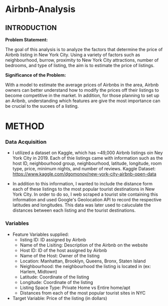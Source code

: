# Airbnb-Analysis

## INTRODUCTION
**Problem Statement:**

The goal of this analysis is to analyze the factors that determine the price of Airbnb listing in New York City. Using a variety of factors such as neighbourhood, burrow, proximity to New York City attractions, number of bedrooms, and type of listing, the aim is to estimate the price of listings.

**Significance of the Problem:**

With a model to estimate the average prices of Airbnbs in the area, Airbnb owners can better understand how to modify the prices off their listings to become competitive in the market. In addition, for those planning to set up an Aribnb, understanding which features are give the most importance can be crucial to the sucees of a listing.

# METHOD
### Data Acquisition

* I utilized a dataset on Kaggle, which has ~49,000 Airbnb listings oin Ney York City in 2019. Each of thie listings came with information such as the  host ID, neighbourhood group, neighbourhood, latitude, longitude, room type, price, minimum nights, and number of reviews. 
Kaggle Dataset: https://www.kaggle.com/dgomonov/new-york-city-airbnb-open-data

* In addition to this information, I wanted to include the distance form each of these listings to the most popular tourist destinations in New York City. In order to do so, I web scraped a tourist site containing this information and used Google's Geolocation API to record the respective latitudes and longitudes. This data was later used to caluculate the distances between each listing and the tourist destinations.

### Variables
* Feature Variables supplied: 
    * listing ID: ID assigned by Airbnb
    * Name of the Lisiting: Description of the Airbnb on the website
    * Host ID: ID of the host assigned by Airbnb
    * Name of the Host: Owner of the listing
    * Location: Manhattan, Brooklyn, Queens, Bronx, Staten Island
    * Neighbourhood: the neighbourhood the listing is located in (ex: Harlem, Midtown)
    * Latitude: Coordinate of the listing
    * Longitude: Coordinate of the listing
    * Listing Space Type: Private Home vs Entire home/apt 
    * Distances from each of the most popular tourist sites in NYC
* Target Variable: Price of the listing (in dollars)

